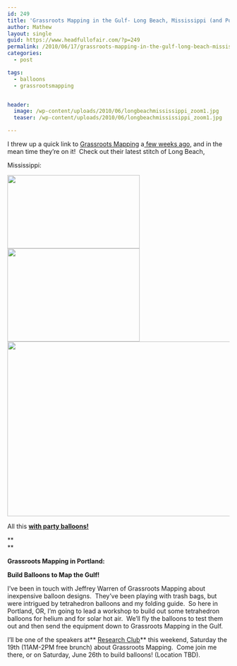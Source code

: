 ```yaml
---
id: 249
title: 'Grassroots Mapping in the Gulf- Long Beach, Mississippi (and Portland, OR)'
author: Mathew
layout: single
guid: https://www.headfullofair.com/?p=249
permalink: /2010/06/17/grassroots-mapping-in-the-gulf-long-beach-mississippi-and-portland-or/
categories:
  - post

tags: 
  - balloons
  - grassrootsmapping


header:
  image: /wp-content/uploads/2010/06/longbeachmississippi_zoom1.jpg
  teaser: /wp-content/uploads/2010/06/longbeachmississippi_zoom1.jpg

---
```

I threw up a quick link to [Grassroots Mapping][1] a[ few weeks ago][2], and in the mean time they&#8217;re on it!  Check out their latest stitch of Long Beach,

Mississippi:

[<img class="alignnone size-medium wp-image-250" title="Long Beach, Mississippi, grassroots mapping May 20 2010" src="https://www.headfullofair.com/wp-content/uploads/2010/06/longbeachmississippi_zoom1-300x166.jpg" alt="" width="300" height="166" /><img class="alignnone size-medium wp-image-251" title="Long Beach, Mississippi grassroots mapping May 20 2010" src="https://www.headfullofair.com/wp-content/uploads/2010/06/longbeachmississippi_zoom2-300x211.jpg" alt="" width="300" height="211" />][3][<img class="alignnone size-full wp-image-252" title="may-20-long-beach-mississippi._small" src="https://www.headfullofair.com/wp-content/uploads/2010/06/may-20-long-beach-mississippi._small-e1276753647871.jpg" alt="" width="600" height="396" />][4]

All this **[with party balloons!][5]**

**  
**

**Grassroots Mapping in Portland:**

**Build Balloons to Map the Gulf!**

I&#8217;ve been in touch with Jeffrey Warren of Grassroots Mapping about inexpensive balloon designs.  They&#8217;ve been playing with trash bags, but were intrigued by tetrahedron balloons and my folding guide.  So here in Portland, OR, I&#8217;m going to lead a workshop to build out some tetrahedron balloons for helium and for solar hot air.  We&#8217;ll fly the balloons to test them out and then send the equipment down to Grassroots Mapping in the Gulf.

I&#8217;ll be one of the speakers at** [Research Club][6]** this weekend, Saturday the 19th (11AM-2PM free brunch) about Grassroots Mapping.  Come join me there, or on Saturday, June 26th to build balloons! (Location TBD).

 [1]: http://grassrootsmapping.org/
 [2]: /2010/05/28/balloons-yes/
 [3]: /wp-content/uploads/2010/06/longbeachmississippi_zoom2.jpg
 [4]: /wp-content/uploads/2010/06/may-20-long-beach-mississippi._small.jpg
 [5]: http://wiki.grassrootsmapping.org/show/HomePage
 [6]: http://research-club.org/